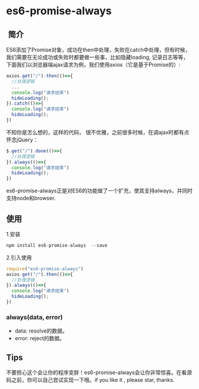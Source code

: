 # es6-promise-always

##  简介

ES6添加了Promise对象，成功在then中处理，失败在catch中处理，但有时候，我们需要在无论成功或失败时都要做一些事，比如隐藏loading, 记录日志等等，下面我们以浏览器端ajax请求为例，我们使用axios（它是基于Promise的）:

```javascript
axios.get("/").then(()=>{
  //处理逻辑
  ...
  console.log("请求结束")
  hideLoading();
}).catch(()=>{
  console.log("请求结束")
  hideLoading();
})
```

不知你是怎么想的，这样的代码， 很不优雅，之前很多时候，在调ajax时都有点怀念jQuery：

```javascript
$.get("/").done(()=>{
  //处理逻辑
}).always(()=>{
  console.log("请求结束")
  hideLoading();
})
```

es6-promise-always正是对ES6的功能做了一个扩充，使其支持always，并同时支持node和browser.

## 使用

1.安装

```javascript
npm install es6-promise-always  --save
```

2.引入使用

```javascript
require("es6-promise-always")
axios.get("/").then(()=>{
  //处理逻辑
}).always(()=>{
  console.log("请求结束")
  hideLoading();
})
```



### always(data, error)

- data: resolve的数据。
- error: reject的数据。

## Tips

不要担心这个会让你的程序变胖！es6-promise-always会让你非常惊喜。在看源码之前，你可以自己尝试实现一下哦。if you like it , please star,  thanks.